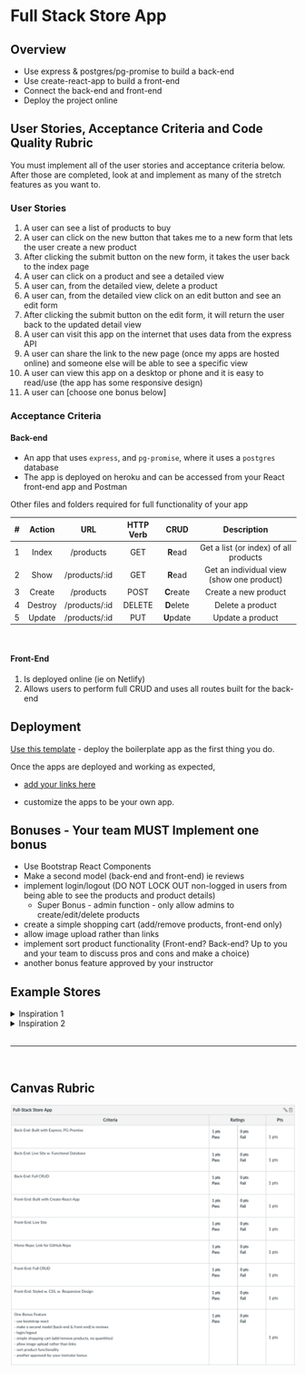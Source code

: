 # Full Stack Store App

## Overview

- Use express & postgres/pg-promise to build a back-end
- Use create-react-app to build a front-end
- Connect the back-end and front-end
- Deploy the project online

## User Stories, Acceptance Criteria and Code Quality Rubric

You must implement all of the user stories and acceptance criteria below. After those are completed, look at and implement as many of the stretch features as you want to.

### User Stories

1. A user can see a list of products to buy
1. A user can click on the new button that takes me to a new form that lets the user create a new product
1. After clicking the submit button on the new form, it takes the user back to the index page
1. A user can click on a product and see a detailed view
1. A user can, from the detailed view, delete a product
1. A user can, from the detailed view click on an edit button and see an edit form
1. After clicking the submit button on the edit form, it will return the user back to the updated detail view
1. A user can visit this app on the internet that uses data from the express API
1. A user can share the link to the new page (once my apps are hosted online) and someone else will be able to see a specific view
1. A user can view this app on a desktop or phone and it is easy to read/use (the app has some responsive design)
1. A user can [choose one bonus below]

### Acceptance Criteria

#### Back-end

- An app that uses `express`, and `pg-promise`, where it uses a `postgres` database
- The app is deployed on heroku and can be accessed from your React front-end app and Postman

Other files and folders required for full functionality of your app

|  #  | Action  |      URL      | HTTP Verb |    CRUD    |                Description                |
| :-: | :-----: | :-----------: | :-------: | :--------: | :---------------------------------------: |
|  1  |  Index  |   /products   |    GET    |  **R**ead  |   Get a list (or index) of all products   |
|  2  |  Show   | /products/:id |    GET    |  **R**ead  | Get an individual view (show one product) |
|  3  | Create  |   /products   |   POST    | **C**reate |           Create a new product            |
|  4  | Destroy | /products/:id |  DELETE   | **D**elete |             Delete a product              |
|  5  | Update  | /products/:id |    PUT    | **U**pdate |             Update a product              |

<br />

#### Front-End

1. Is deployed online (ie on Netlify)
1. Allows users to perform full CRUD and uses all routes built for the back-end

## Deployment

[Use this template](https://github.com/joinpursuit/pern-final-project-template) - deploy the boilerplate app as the first thing you do.

Once the apps are deployed and working as expected,

- [add your links here ](https://docs.google.com/spreadsheets/d/1LcfVPhpZS7w2x9m1wnF9MY6Sk84mGYMA-9Guu9ObW-M/edit#gid=0)

- customize the apps to be your own app.

## Bonuses - Your team MUST Implement one bonus

- Use Bootstrap React Components
- Make a second model (back-end and front-end) ie reviews
- implement login/logout (DO NOT LOCK OUT non-logged in users from being able to see the products and product details)
  - Super Bonus - admin function - only allow admins to create/edit/delete products
- create a simple shopping cart (add/remove products, front-end only)
- allow image upload rather than links
- implement sort product functionality (Front-end? Back-end? Up to you and your team to discuss pros and cons and make a choice)
- another bonus feature approved by your instructor

## Example Stores

<details><summary>Inspiration 1</summary>

![](./assets/flow-hack.png)

</details>

<details><summary>Inspiration 2</summary>

![](./assets/neoboutique.png)

</details>

<br />
<hr />
<br />

## Canvas Rubric

![](./assets/canvas-rubric.png)
